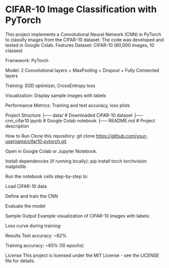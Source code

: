 # CIFAR-10 Image Classification with PyTorch
This project implements a Convolutional Neural Network (CNN) in PyTorch to classify images from the CIFAR-10 dataset. The code was developed and tested in Google Colab.
Features
Dataset: CIFAR-10 (60,000 images, 10 classes)

Framework: PyTorch

Model: 2 Convolutional layers + MaxPooling + Dropout + Fully Connected layers

Training: SGD optimizer, CrossEntropy loss

Visualization: Display sample images with labels

Performance Metrics: Training and test accuracy, loss plots

Project Structure
├── data/ # Downloaded CIFAR-10 dataset
├── cnn_cifar10.ipynb # Google Colab notebook
├── README.md # Project description

How to Run
Clone this repository:
git clone https://github.com/your-username/cifar10-pytorch.git

Open in Google Colab or Jupyter Notebook.

Install dependencies (if running locally):
pip install torch torchvision matplotlib

Run the notebook cells step-by-step to:

Load CIFAR-10 data

Define and train the CNN

Evaluate the model

Sample Output
Example visualization of CIFAR-10 images with labels:

Loss curve during training:

Results
Test accuracy: ~62%

Training accuracy: ~65% (10 epochs)

License
This project is licensed under the MIT License - see the LICENSE file for details.
